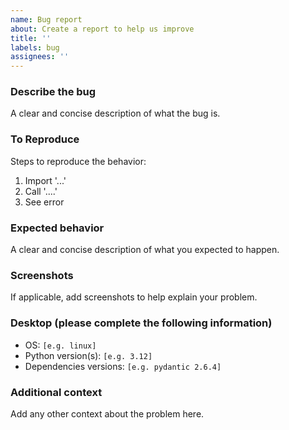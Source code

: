 ```yaml
---
name: Bug report
about: Create a report to help us improve
title: ''
labels: bug
assignees: ''
---
```


### Describe the bug
A clear and concise description of what the bug is.

### To Reproduce
Steps to reproduce the behavior:
1. Import '...'
2. Call '....'
3. See error

### Expected behavior
A clear and concise description of what you expected to happen.

### Screenshots
If applicable, add screenshots to help explain your problem.

### Desktop (please complete the following information)
 - OS: `[e.g. linux]`
 - Python version(s): `[e.g. 3.12]`
 - Dependencies versions: `[e.g. pydantic 2.6.4]`

### Additional context
Add any other context about the problem here.
